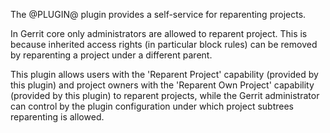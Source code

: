 The @PLUGIN@ plugin provides a self-service for reparenting projects.

In Gerrit core only administrators are allowed to reparent project.
This is because inherited access rights (in particular block rules) can
be removed by reparenting a project under a different parent.

This plugin allows users with the 'Reparent Project' capability
(provided by this plugin) and project owners with the
'Reparent Own Project' capability (provided by this plugin) to
reparent projects, while the Gerrit administrator can control by the
plugin configuration under which project subtrees reparenting is
allowed.
 